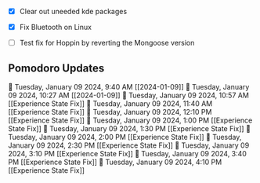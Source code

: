 - [x] Clear out uneeded kde packages
- [x] Fix Bluetooth on Linux
- [ ] Test fix for Hoppin by reverting the Mongoose version


## Pomodoro Updates

🍅 Tuesday, January 09 2024, 9:40 AM [[2024-01-09]]🍅 Tuesday, January 09 2024, 10:27 AM [[2024-01-09]]🍅 Tuesday, January 09 2024, 10:57 AM [[Experience State Fix]]🍅 Tuesday, January 09 2024, 11:40 AM [[Experience State Fix]]🍅 Tuesday, January 09 2024, 12:10 PM [[Experience State Fix]]🍅 Tuesday, January 09 2024, 1:00 PM [[Experience State Fix]]🍅 Tuesday, January 09 2024, 1:30 PM [[Experience State Fix]]🍅 Tuesday, January 09 2024, 2:00 PM [[Experience State Fix]]🍅 Tuesday, January 09 2024, 2:30 PM [[Experience State Fix]]🍅 Tuesday, January 09 2024, 3:10 PM [[Experience State Fix]]🍅 Tuesday, January 09 2024, 3:40 PM [[Experience State Fix]]🍅 Tuesday, January 09 2024, 4:10 PM [[Experience State Fix]]